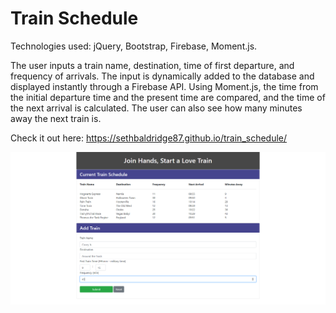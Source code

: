 # Train Schedule

Technologies used: jQuery, Bootstrap, Firebase, Moment.js.

The user inputs a train name, destination, time of first departure, and frequency of arrivals. The input is dynamically added to the database and displayed instantly through a Firebase API. Using Moment.js, the time from the initial departure time and the present time are compared, and the time of the next arrival is calculated. The user can also see how many minutes away the next train is.

Check it out here: https://sethbaldridge87.github.io/train_schedule/

![alt text](https://raw.githubusercontent.com/sethbaldridge87/train_schedule/master/train.PNG)
